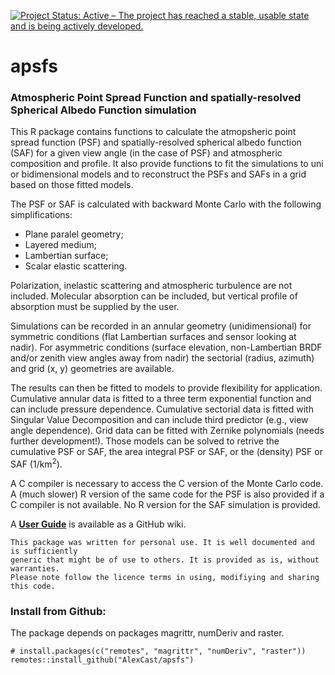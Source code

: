 [![Project Status: Active – The project has reached a stable, usable state and is being actively developed.](https://www.repostatus.org/badges/latest/active.svg)](https://www.repostatus.org/#active)
 
# apsfs

### Atmospheric Point Spread Function and spatially-resolved Spherical Albedo Function simulation

This R package contains functions to calculate the atmopsheric point spread function (PSF) and spatially-resolved spherical albedo function (SAF) for a given view angle (in the case of PSF) and atmospheric composition and profile. It also provide functions to fit the simulations to uni or bidimensional models and to reconstruct the PSFs and SAFs in a grid based on those fitted models.

The PSF or SAF is calculated with backward Monte Carlo with the following simplifications:
* Plane paralel geometry;
* Layered medium;
* Lambertian surface;
* Scalar elastic scattering.

Polarization, inelastic scattering and atmospheric turbulence are not included. Molecular absorption can be included, but vertical profile of absorption must be supplied by the user.

Simulations can be recorded in an annular geometry (unidimensional) for symmetric conditions (flat Lambertian surfaces and sensor looking at nadir). For asymmetric conditions (surface elevation, non-Lambertian BRDF and/or zenith view angles away from nadir) the sectorial (radius, azimuth) and grid (x, y) geometries are available.

The results can then be fitted to models to provide flexibility for application. Cumulative annular data is fitted to a three term exponential function and can include pressure dependence. Cumulative sectorial data is fitted with Singular Value Decomposition and can include third predictor (e.g., view angle dependence). Grid data can be fitted with Zernike polynomials (needs further development!). Those models can be solved to retrive the cumulative PSF or SAF, the area integral PSF or SAF, or the (density) PSF or SAF (1/km<sup>2</sup>).

A C compiler is necessary to access the C version of the Monte Carlo code. A (much slower) R version of the same code for the PSF is also provided if a C compiler is not available. No R version for the SAF simulation is provided.

A [**User Guide**](https://github.com/AlexCast/apsfs/wiki) is available as a GitHub wiki.

```
This package was written for personal use. It is well documented and is sufficiently 
generic that might be of use to others. It is provided as is, without warranties. 
Please note follow the licence terms in using, modifiying and sharing this code.
```

### Install from Github:

The package depends on packages magrittr, numDeriv and raster.

```
# install.packages(c("remotes", "magrittr", "numDeriv", "raster"))
remotes::install_github("AlexCast/apsfs")
```

